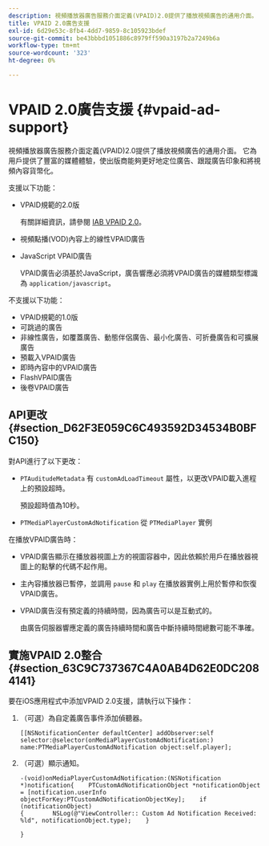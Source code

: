 ```yaml
---
description: 視頻播放器廣告服務介面定義(VPAID)2.0提供了播放視頻廣告的通用介面。 它為用戶提供了豐富的媒體體驗，使出版商能夠更好地定位廣告、跟蹤廣告印象和將視頻內容貨幣化。
title: VPAID 2.0廣告支援
exl-id: 6d29e53c-8fb4-4dd7-9859-8c105923bdef
source-git-commit: be43bbbd1051886c8979ff590a3197b2a7249b6a
workflow-type: tm+mt
source-wordcount: '323'
ht-degree: 0%

---
```


# VPAID 2.0廣告支援 {#vpaid-ad-support}

視頻播放器廣告服務介面定義(VPAID)2.0提供了播放視頻廣告的通用介面。 它為用戶提供了豐富的媒體體驗，使出版商能夠更好地定位廣告、跟蹤廣告印象和將視頻內容貨幣化。

支援以下功能：

* VPAID規範的2.0版

   有關詳細資訊，請參閱 [IAB VPAID 2.0](https://www.iab.com/wp-content/uploads/2015/06/VPAID_2_0_Final_04-10-2012.pdf)。
* 視頻點播(VOD)內容上的線性VPAID廣告
* JavaScript VPAID廣告

   VPAID廣告必須基於JavaScript，廣告響應必須將VPAID廣告的媒體類型標識為 `application/javascript`。

不支援以下功能：

* VPAID規範的1.0版
* 可跳過的廣告
* 非線性廣告，如覆蓋廣告、動態伴侶廣告、最小化廣告、可折疊廣告和可擴展廣告
* 預載入VPAID廣告
* 即時內容中的VPAID廣告
* FlashVPAID廣告
* 後卷VPAID廣告

## API更改 {#section_D62F3E059C6C493592D34534B0BFC150}

對API進行了以下更改：

* `PTAuditudeMetadata` 有 `customAdLoadTimeout` 屬性，以更改VPAID載入進程上的預設超時。

   預設超時值為10秒。

* `PTMediaPlayerCustomAdNotification` 從 `PTMediaPlayer` 實例

<!--<a id="section_495700E1C5404A7B85307A4137C740C5"></a>-->

在播放VPAID廣告時：

* VPAID廣告顯示在播放器視圖上方的視圖容器中，因此依賴於用戶在播放器視圖上的點擊的代碼不起作用。
* 主內容播放器已暫停，並調用 `pause` 和 `play` 在播放器實例上用於暫停和恢復VPAID廣告。

* VPAID廣告沒有預定義的持續時間，因為廣告可以是互動式的。

   由廣告伺服器響應定義的廣告持續時間和廣告中斷持續時間總數可能不準確。

## 實施VPAID 2.0整合 {#section_63C9C737367C4A0AB4D62E0DC2084141}

要在iOS應用程式中添加VPAID 2.0支援，請執行以下操作：

1. （可選）為自定義廣告事件添加偵聽器。

   ```
   [[NSNotificationCenter defaultCenter] addObserver:self selector:@selector(onMediaPlayerCustomAdNotification:) name:PTMediaPlayerCustomAdNotification object:self.player];
   ```

1. （可選）顯示通知。

   ```
   -(void)onMediaPlayerCustomAdNotification:(NSNotification *)notification{    PTCustomAdNotificationObject *notificationObject = [notification.userInfo objectForKey:PTCustomAdNotificationObjectKey];    if (notificationObject)    
   {        NSLog(@"ViewController:: Custom Ad Notification Received: %ld", notificationObject.type);    } 
   
   }
   ```
